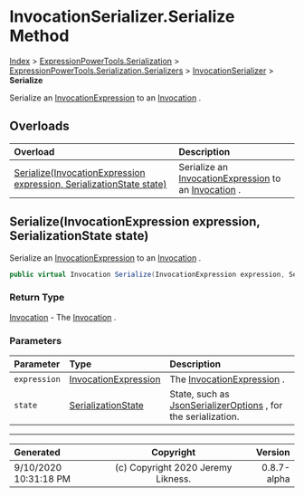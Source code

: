 ﻿# InvocationSerializer.Serialize Method

[Index](../index.md) > [ExpressionPowerTools.Serialization](ExpressionPowerTools.Serialization.a.md) > [ExpressionPowerTools.Serialization.Serializers](ExpressionPowerTools.Serialization.Serializers.n.md) > [InvocationSerializer](ExpressionPowerTools.Serialization.Serializers.InvocationSerializer.cs.md) > **Serialize**

Serialize an [InvocationExpression](https://docs.microsoft.com/dotnet/api/system.linq.expressions.invocationexpression) to an [Invocation](ExpressionPowerTools.Serialization.Serializers.Invocation.cs.md) .

## Overloads

| Overload | Description |
| :-- | :-- |
| [Serialize(InvocationExpression expression, SerializationState state)](#serializeinvocationexpression-expression-serializationstate-state) | Serialize an [InvocationExpression](https://docs.microsoft.com/dotnet/api/system.linq.expressions.invocationexpression) to an [Invocation](ExpressionPowerTools.Serialization.Serializers.Invocation.cs.md) . |
## Serialize(InvocationExpression expression, SerializationState state)

Serialize an [InvocationExpression](https://docs.microsoft.com/dotnet/api/system.linq.expressions.invocationexpression) to an [Invocation](ExpressionPowerTools.Serialization.Serializers.Invocation.cs.md) .

```csharp
public virtual Invocation Serialize(InvocationExpression expression, SerializationState state)
```

### Return Type

 [Invocation](ExpressionPowerTools.Serialization.Serializers.Invocation.cs.md)  - The [Invocation](ExpressionPowerTools.Serialization.Serializers.Invocation.cs.md) .

### Parameters

| Parameter | Type | Description |
| :-- | :-- | :-- |
| `expression` | [InvocationExpression](https://docs.microsoft.com/dotnet/api/system.linq.expressions.invocationexpression) | The [InvocationExpression](https://docs.microsoft.com/dotnet/api/system.linq.expressions.invocationexpression) . |
| `state` | [SerializationState](ExpressionPowerTools.Serialization.Serializers.SerializationState.cs.md) | State, such as [JsonSerializerOptions](https://docs.microsoft.com/dotnet/api/system.text.json.jsonserializeroptions) , for the serialization. |



---

| Generated | Copyright | Version |
| :-- | :-: | --: |
| 9/10/2020 10:31:18 PM | (c) Copyright 2020 Jeremy Likness. | 0.8.7-alpha |
